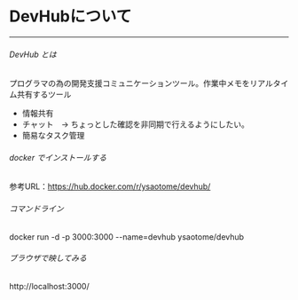 # DevHubについて

----

###### DevHub とは
プログラマの為の開発支援コミュニケーションツール。作業中メモをリアルタイム共有するツール

- 情報共有
- チャット　→ ちょっとした確認を非同期で行えるようにしたい。
- 簡易なタスク管理

###### docker でインストールする
  参考URL：https://hub.docker.com/r/ysaotome/devhub/

###### コマンドライン
  docker run -d -p 3000:3000 --name=devhub ysaotome/devhub

###### ブラウザで映してみる
http://localhost:3000/

